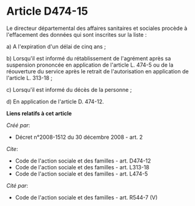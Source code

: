 # Article D474-15

Le directeur départemental des affaires sanitaires et sociales procède à l'effacement des données qui sont inscrites sur la
liste : 

a) A l'expiration d'un délai de cinq ans ; 

b) Lorsqu'il est informé du rétablissement de l'agrément après sa suspension prononcée en application de l'article L. 474-5
ou de la réouverture du service après le retrait de l'autorisation en application de l'article L. 313-18 ; 

c) Lorsqu'il est informé du décès de la personne ; 

d) En application de l'article D. 474-12.

**Liens relatifs à cet article**

_Créé par_:

  - Décret n°2008-1512 du 30 décembre 2008 - art. 2

_Cite_:

  - Code de l'action sociale et des familles - art. D474-12
  - Code de l'action sociale et des familles - art. L313-18
  - Code de l'action sociale et des familles - art. L474-5

_Cité par_:

  - Code de l'action sociale et des familles - art. R544-7 (V)
